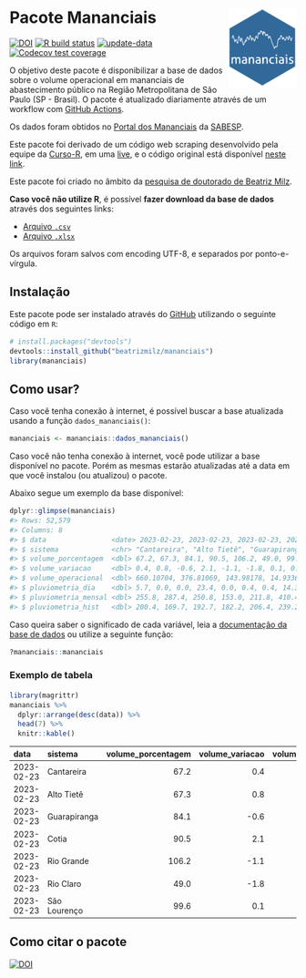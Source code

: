 
<!-- README.md is generated from README.Rmd. Please edit that file -->

# Pacote Mananciais <img src="man/figures/hexlogo.png" align="right" width = "120px"/>

<!-- badges: start -->

[![DOI](https://zenodo.org/badge/DOI/10.5281/zenodo.4733056.svg)](https://doi.org/10.5281/zenodo.4733056)
[![R build
status](https://github.com/beatrizmilz/mananciais/workflows/R-CMD-check/badge.svg)](https://github.com/beatrizmilz/mananciais/actions)
[![update-data](https://github.com/beatrizmilz/mananciais/actions/workflows/2-update_data.yaml/badge.svg)](https://github.com/beatrizmilz/mananciais/actions/workflows/2-update_data.yaml)
[![Codecov test
coverage](https://codecov.io/gh/beatrizmilz/mananciais/branch/master/graph/badge.svg)](https://codecov.io/gh/beatrizmilz/mananciais?branch=master)
<!-- badges: end -->

O objetivo deste pacote é disponibilizar a base de dados sobre o volume
operacional em mananciais de abastecimento público na Região
Metropolitana de São Paulo (SP - Brasil). O pacote é atualizado
diariamente através de um workflow com [GitHub
Actions](https://github.com/beatrizmilz/mananciais/actions).

Os dados foram obtidos no [Portal dos
Mananciais](http://mananciais.sabesp.com.br/Situacao) da
[SABESP](http://site.sabesp.com.br/site/Default.aspx).

Este pacote foi derivado de um código web scraping desenvolvido pela
equipe da [Curso-R](https://www.curso-r.com/), em uma
[live](https://youtu.be/jvZIxrMmOcQ), e o código original está
disponível [neste
link](https://github.com/curso-r/lives/blob/master/drafts/20200730_scraper_sabesp.R).

Este pacote foi criado no âmbito da [pesquisa de doutorado de Beatriz
Milz](https://beatrizmilz.github.io/tese/).

**Caso você não utilize R**, é possível **fazer download da base de
dados** através dos seguintes links:

- [Arquivo
  `.csv`](https://github.com/beatrizmilz/mananciais/raw/master/inst/extdata/mananciais.csv)
- [Arquivo
  `.xlsx`](https://github.com/beatrizmilz/mananciais/blob/master/inst/extdata/mananciais.xlsx?raw=true)

Os arquivos foram salvos com encoding UTF-8, e separados por
ponto-e-vírgula.

## Instalação

Este pacote pode ser instalado através do [GitHub](https://github.com/)
utilizando o seguinte código em `R`:

``` r
# install.packages("devtools")
devtools::install_github("beatrizmilz/mananciais")
library(mananciais)
```

## Como usar?

Caso você tenha conexão à internet, é possível buscar a base atualizada
usando a função `dados_mananciais()`:

``` r
mananciais <- mananciais::dados_mananciais() 
```

Caso você não tenha conexão à internet, você pode utilizar a base
disponível no pacote. Porém as mesmas estarão atualizadas até a data em
que você instalou (ou atualizou) o pacote.

Abaixo segue um exemplo da base disponível:

``` r
dplyr::glimpse(mananciais)
#> Rows: 52,579
#> Columns: 8
#> $ data                <date> 2023-02-23, 2023-02-23, 2023-02-23, 2023-02-23, 2…
#> $ sistema             <chr> "Cantareira", "Alto Tietê", "Guarapiranga", "Cotia…
#> $ volume_porcentagem  <dbl> 67.2, 67.3, 84.1, 90.5, 106.2, 49.0, 99.6, 66.8, 6…
#> $ volume_variacao     <dbl> 0.4, 0.8, -0.6, 2.1, -1.1, -1.8, 0.1, 0.7, 1.5, -0…
#> $ volume_operacional  <dbl> 660.10704, 376.81069, 143.98178, 14.93361, 119.181…
#> $ pluviometria_dia    <dbl> 5.7, 0.0, 0.0, 23.4, 0.0, 0.4, 0.4, 14.3, 32.2, 48…
#> $ pluviometria_mensal <dbl> 255.8, 287.4, 250.8, 153.0, 211.8, 410.4, 172.0, 2…
#> $ pluviometria_hist   <dbl> 200.4, 169.7, 192.7, 182.2, 206.4, 239.2, 230.9, 2…
```

Caso queira saber o significado de cada variável, leia a [documentação
da base de
dados](https://beatrizmilz.github.io/mananciais/reference/mananciais.html)
ou utilize a seguinte função:

``` r
?mananciais::mananciais
```

### Exemplo de tabela

``` r
library(magrittr)
mananciais %>% 
  dplyr::arrange(desc(data)) %>% 
  head(7) %>%
  knitr::kable()
```

| data       | sistema      | volume_porcentagem | volume_variacao | volume_operacional | pluviometria_dia | pluviometria_mensal | pluviometria_hist |
|:-----------|:-------------|-------------------:|----------------:|-------------------:|-----------------:|--------------------:|------------------:|
| 2023-02-23 | Cantareira   |               67.2 |             0.4 |          660.10704 |              5.7 |               255.8 |             200.4 |
| 2023-02-23 | Alto Tietê   |               67.3 |             0.8 |          376.81069 |              0.0 |               287.4 |             169.7 |
| 2023-02-23 | Guarapiranga |               84.1 |            -0.6 |          143.98178 |              0.0 |               250.8 |             192.7 |
| 2023-02-23 | Cotia        |               90.5 |             2.1 |           14.93361 |             23.4 |               153.0 |             182.2 |
| 2023-02-23 | Rio Grande   |              106.2 |            -1.1 |          119.18146 |              0.0 |               211.8 |             206.4 |
| 2023-02-23 | Rio Claro    |               49.0 |            -1.8 |            6.69825 |              0.4 |               410.4 |             239.2 |
| 2023-02-23 | São Lourenço |               99.6 |             0.1 |           88.48135 |              0.4 |               172.0 |             230.9 |

## Como citar o pacote

[![DOI](https://zenodo.org/badge/DOI/10.5281/zenodo.4733056.svg)](https://doi.org/10.5281/zenodo.4733056)
